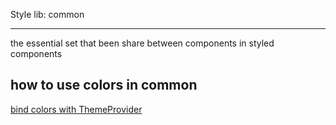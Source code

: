 
Style lib: common
_________
the essential set that been share between components in styled components

## how to use colors in common
[bind colors with ThemeProvider](https://youtu.be/O8ZXfhE9rEU)